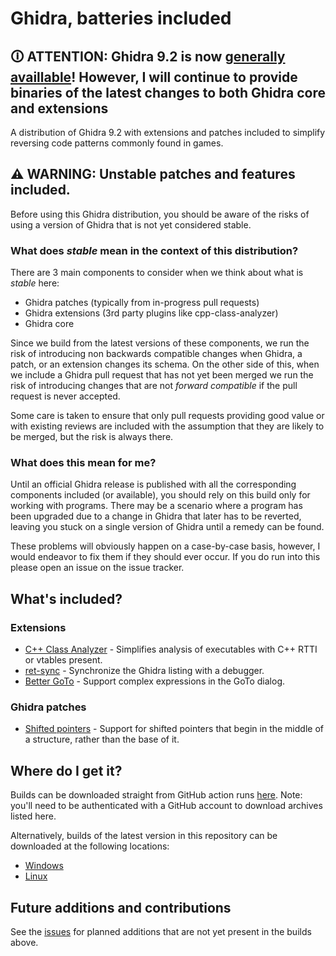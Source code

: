 # Ghidra, batteries included

## **🛈 ATTENTION: Ghidra 9.2 is now [generally availlable](https://ghidra-sre.org/releaseNotes_9.2.html)! However, I will continue to provide binaries of the latest changes to both Ghidra core and extensions**  


A distribution of Ghidra 9.2 with extensions and patches included to simplify reversing code patterns commonly found in games.

## **⚠ WARNING: Unstable patches and features included.**  

Before using this Ghidra distribution, you should be aware of the risks of using a version of Ghidra that is not yet considered stable.

### What does _stable_ mean in the context of this distribution?

There are 3 main components to consider when we think about what is _stable_ here:

- Ghidra patches (typically from in-progress pull requests)
- Ghidra extensions (3rd party plugins like cpp-class-analyzer)
- Ghidra core

Since we build from the latest versions of these components, we run the risk of introducing non backwards compatible changes when Ghidra, a patch, or an extension changes its schema.
On the other side of this, when we include a Ghidra pull request that has not yet been merged we run the risk of introducing changes that are not _forward compatible_ if the pull request is never accepted.

Some care is taken to ensure that only pull requests providing good value or with existing reviews are included with the assumption that they are likely to be merged, but the risk is always there.

### What does this mean for me?

Until an official Ghidra release is published with all the corresponding components included (or available), you should rely on this build only for working with programs.
There may be a scenario where a program has been upgraded due to a change in Ghidra that later has to be reverted, leaving you stuck on a single version of Ghidra until a remedy can be found.

These problems will obviously happen on a case-by-case basis, however, I would endeavor to fix them if they should ever occur.
If you do run into this please open an issue on the issue tracker.

## What's included?

### Extensions

- [C++ Class Analyzer](https://github.com/astrelsky/Ghidra-Cpp-Class-Analyzer) - Simplifies analysis of executables with C++ RTTI or vtables present.
- [ret-sync](https://github.com/bootleg/ret-sync) - Synchronize the Ghidra listing with a debugger.
- [Better GoTo](https://github.com/NationalSecurityAgency/ghidra/pull/2004) - Support complex expressions in the GoTo dialog.

### Ghidra patches

- [Shifted pointers](https://github.com/NationalSecurityAgency/ghidra/pull/2189/files) - Support for shifted pointers that begin in the middle of a structure, rather than the base of it.

## Where do I get it?

Builds can be downloaded straight from GitHub action runs [here](https://github.com/garyttierney/ghidra-batteries-included/actions/).
Note: you'll need to be authenticated with a GitHub account to download archives listed here.

Alternatively, builds of the latest version in this repository can be downloaded at the following locations:

- [Windows](https://ghidradistribution.z35.web.core.windows.net/builds/ghidra-windows-latest.zip)
- [Linux](https://ghidradistribution.z35.web.core.windows.net/builds/ghidra-ubuntu-latest.zip)

## Future additions and contributions

See the [issues](https://github.com/garyttierney/ghidra-batteries-included/issues) for planned additions that are not yet present in the builds above.
